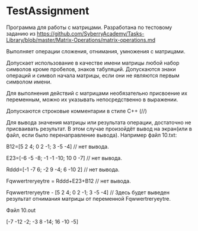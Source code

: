 # TestAssignment

Программа для работы с матрицами.
Разработана по тестовому заданию из
https://github.com/SyberryAcademy/Tasks-Library/blob/master/Matrix-Operations/matrix-operations.md

Выполняет операции сложения, отнимания, умножения с матрицами.

Допускает использование в качестве имени матрицы любой набор символов кроме пробелов, знаков табуляций. Допускаются знаки операций и символ начала матрицы, если они не являются первым символом имени.

Для выполнения действий с матрицами необязательно присвоение их переменным, можно их указывать непосредственно в выражении.

Допускаются строковые комментарии в стиле C++ (//)

Для вывода значения матрицы или результата операции, достаточно не присваивать результат.
В этом случае произойдёт вывод на экран(или в файл, если было перенаправление вывода).
Например файл 10.txt:

B12=[5 2 4; 0 2 -1; 3 -5 -4] // нет вывода.

E23=[-6 -5 -8; -1 -1 -10; 10 0 -7] // нет вывода.

Rddd=[-1 -7 6; -2 9 -4; 6 -10 2] // нет вывода.


Fqwwertreryeytre = Rddd+E23+B12 // нет вывода.

Fqwwertreryeytre -  [5 2 4; 0 2 -1; 3 -5 -4]  // Здесь будет выведен результат отнимания матрицы от переменной Fqwwertreryeytre.

Файл 10.out

[-7 -12 -2; -3 8 -14; 16 -10 -5]



